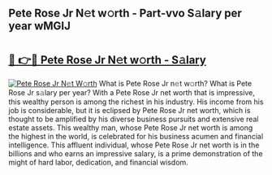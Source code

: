 ## Pete Rose Jr N𝚎t w𝚘rth - Part-vvo S𝚊lary per year wMGIJ

# <h2><a href="http://gc3l5f.nevu.top/?p=Pete+Rose+Jr">🔗 👉🔴 Pete Rose Jr N𝚎t w𝚘rth - S𝚊lary</a></h2>

[![Pete Rose Jr N𝚎t W𝚘rth](https://i.imgur.com/Oavwk0R.jpeg)](http://gc3l5f.nevu.top/?p=Pete+Rose+Jr)
What is Pete Rose Jr n𝚎t w𝚘rth? What is Pete Rose Jr s𝚊lary per year?
With a Pete Rose Jr net worth that is impressive, this wealthy person is among the richest in his industry. His income from his job is considerable, but it is eclipsed by Pete Rose Jr net worth, which is thought to be amplified by his diverse business pursuits and extensive real estate assets. This wealthy man, whose Pete Rose Jr net worth is among the highest in the world, is celebrated for his business acumen and financial intelligence. This affluent individual, whose Pete Rose Jr net worth is in the billions and who earns an impressive salary, is a prime demonstration of the might of hard labor, dedication, and financial wisdom.
